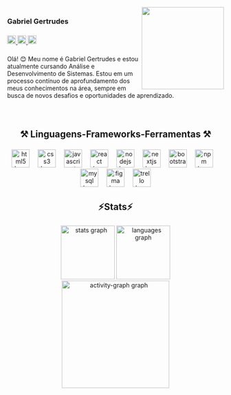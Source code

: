 <img align="right" height="191" src="https://i.giphy.com/media/v1.Y2lkPTc5MGI3NjExNmdtZGExdjdib3Bwbm9jb2ZsNHoxemR0eTdqZjk0YTBxeWcxOWxzdyZlcD12MV9pbnRlcm5hbF9naWZfYnlfaWQmY3Q9Zw/CuuSHzuc0O166MRfjt/giphy.gif"  />

###

<h3 align="left">Gabriel Gertrudes</h3>

###

<div align="left">
  <a href="https://www.linkedin.com/in/gabriel-gertrudes-173923306/" target="_blank">
    <img src="https://img.shields.io/static/v1?message=LinkedIn&logo=linkedin&label=&color=0077B5&logoColor=black&labelColor=&style=flat" height="20" alt="linkedin logo"  />
  </a>
  <a href="https://mail.google.com/mail/u/0/#inbox?compose=CllgCJZczwJvqSVTMFQKtpvscTWgdcsGWhVSNcdgXRZlmVkXZhkRWFHdQMjbxgRtBpNWhdjWCbV" target="_blank">
    <img src="https://img.shields.io/static/v1?message=Gmail&logo=gmail&label=&color=D14836&logoColor=black&labelColor=&style=flat" height="20" alt="gmail logo"  />
  </a>
  <a href="https://www.instagram.com/gabriel_gertrudes_/" target="_blank">
    <img src="https://img.shields.io/static/v1?message=Instagram&logo=instagram&label=&color=E4405F&logoColor=black&labelColor=&style=flat" height="20" alt="instagram logo"  />
  </a>
</div>

###

<p align="left">Olá! 😊 Meu nome é Gabriel Gertrudes e estou atualmente cursando Análise e Desenvolvimento de Sistemas. Estou em um processo contínuo de aprofundamento dos meus conhecimentos na área, sempre em busca de novos desafios e oportunidades de aprendizado.</p>

###

<br clear="both">

<h2 align="center">⚒️ Linguagens-Frameworks-Ferramentas ⚒️</h2>

###

<div align="center">
  <img src="https://cdn.jsdelivr.net/gh/devicons/devicon/icons/html5/html5-plain.svg" height="42" alt="html5 logo"  />
  <img width="11" />
  <img src="https://cdn.jsdelivr.net/gh/devicons/devicon/icons/css3/css3-plain.svg" height="42" alt="css3 logo"  />
  <img width="11" />
  <img src="https://cdn.jsdelivr.net/gh/devicons/devicon/icons/javascript/javascript-plain.svg" height="42" alt="javascript logo"  />
  <img width="11" />
  <img src="https://cdn.jsdelivr.net/gh/devicons/devicon/icons/react/react-original.svg" height="42" alt="react logo"  />
  <img width="11" />
  <img src="https://cdn.jsdelivr.net/gh/devicons/devicon/icons/nodejs/nodejs-plain-wordmark.svg" height="42" alt="nodejs logo"  />
  <img width="11" />
  <img src="https://skillicons.dev/icons?i=nextjs" height="42" alt="nextjs logo"  />
  <img width="11" />
  <img src="https://cdn.simpleicons.org/bootstrap/7952B3" height="42" alt="bootstrap logo"  />
  <img width="11" />
  <img src="https://cdn.jsdelivr.net/gh/devicons/devicon/icons/npm/npm-original-wordmark.svg" height="42" alt="npm logo"  />
  <img width="11" />
  <img src="https://cdn.jsdelivr.net/gh/devicons/devicon/icons/mysql/mysql-original.svg" height="42" alt="mysql logo"  />
  <img width="11" />
  <img src="https://cdn.jsdelivr.net/gh/devicons/devicon/icons/figma/figma-original.svg" height="42" alt="figma logo"  />
  <img width="11" />
  <img src="https://cdn.jsdelivr.net/gh/devicons/devicon/icons/trello/trello-plain.svg" height="42" alt="trello logo"  />
</div>

###

<h2 align="center">⚡Stats⚡</h2>

###

<div align="center">
  <img src="https://github-readme-stats.vercel.app/api?username=GabrielGertrudes&hide_title=false&hide_rank=true&show_icons=true&include_all_commits=true&count_private=true&disable_animations=false&theme=highcontrast&locale=en&hide_border=true&order=1&custom_title=Gabriel's%20Stats" height="125" alt="stats graph"  />
  <img src="https://github-readme-stats.vercel.app/api/top-langs?username=GabrielGertrudes&locale=en&hide_title=false&layout=compact&card_width=320&langs_count=5&theme=highcontrast&hide_border=true&order=2&custom_title=Languages" height="125" alt="languages graph"  />
  <img src="https://github-readme-activity-graph.vercel.app/graph?username=GabrielGertrudes&radius=16&theme=high-contrast&area=true&order=5&hide_border=true&hide_title=false&custom_title=Gabriel's%20Graph" height="250" alt="activity-graph graph"  />
</div>

###

